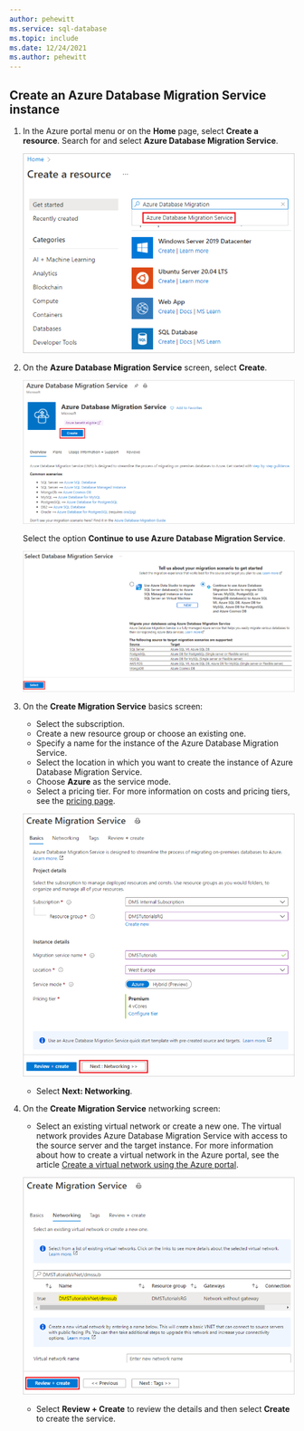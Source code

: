 ```yaml
---
author: pehewitt
ms.service: sql-database
ms.topic: include
ms.date: 12/24/2021
ms.author: pehewitt
---
```

## Create an Azure Database Migration Service instance

1. In the Azure portal menu or on the **Home** page, select **Create a resource**. Search for and select **Azure Database Migration Service**.

    ![Azure Marketplace](./media/database-migration-service-instance-create/portal-marketplace.png)

2. On the **Azure Database Migration Service** screen, select **Create**.

    ![Create Azure Database Migration Service instance](./media/database-migration-service-instance-create/dms-create-1.png)

    Select the option **Continue to use Azure Database Migration Service**.

    ![Select Database Migration Service scenario](./media/database-migration-service-instance-create/dms-create-2.png)

3. On the **Create Migration Service** basics screen:

     - Select the subscription.
     - Create a new resource group or choose an existing one.
     - Specify a name for the instance of the Azure Database Migration Service.
     - Select the location in which you want to create the instance of Azure Database Migration Service.
     - Choose **Azure** as the service mode.
     - Select a pricing tier. For more information on costs and pricing tiers, see the [pricing page](https://aka.ms/dms-pricing).

    ![Configure Azure Database Migration Service instance basics settings](./media/database-migration-service-instance-create/dms-settings-1.png)

     - Select **Next: Networking**.

4. On the **Create Migration Service** networking screen:

    - Select an existing virtual network or create a new one. The virtual network provides Azure Database Migration Service with access to the source server and the target instance. For more information about how to create a virtual network in the Azure portal, see the article [Create a virtual network using the Azure portal](../articles/virtual-network/quick-create-portal.md).

    ![Configure Azure Database Migration Service instance networking settings](./media/database-migration-service-instance-create/dms-settings-2.png)

    - Select **Review + Create** to review the details and then select **Create** to create the service.

